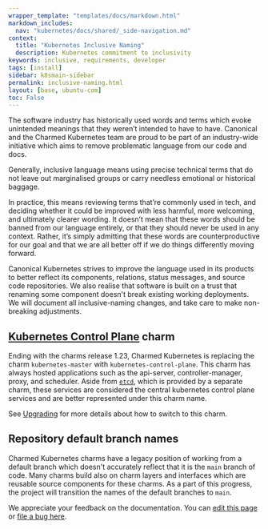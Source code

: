 ```yaml
---
wrapper_template: "templates/docs/markdown.html"
markdown_includes:
  nav: "kubernetes/docs/shared/_side-navigation.md"
context:
  title: "Kubernetes Inclusive Naming"
  description: Kubernetes commitment to inclusivity 
keywords: inclusive, requirements, developer 
tags: [install]
sidebar: k8smain-sidebar 
permalink: inclusive-naming.html 
layout: [base, ubuntu-com]
toc: False
---
```


The software industry has historically used words and terms which evoke
unintended meanings that they weren’t intended to have to have. Canonical and
the Charmed Kubernetes team are proud to be part of an industry-wide initiative
which aims to remove problematic language from our code and docs.

Generally, inclusive language means using precise technical terms that do not
leave out marginalised groups or carry needless emotional or historical baggage.

In practice, this means reviewing terms that’re commonly used in tech, and
deciding whether it could be improved with less harmful, more welcoming, and
ultimately clearer wording. It doesn’t mean that these words should be banned
from our language entirely, or that they should never be used in any context.
Rather, it’s simply admitting that these words are counterproductive for our
goal and that we are all better off if we do things differently moving forward.

Canonical Kubernetes strives to improve the language used in its products to
better reflect its components, relations, status messages, and source code
repositories. We also realise that software is built on a trust that renaming
some component doesn't break existing working deployments. We will document all
inclusive-naming changes, and take care to make non-breaking adjustments.



## [Kubernetes Control Plane](kubernetes-control-plane) charm

Ending with the charms release 1.23, Charmed Kubernetes is replacing the charm
`kubernetes-master` with `kubernetes-control-plane`. This charm has always
hosted applications such as the api-server, controller-manager, proxy, and
scheduler. Aside from [`etcd`][etcd], which is provided by a separate charm,
these services are considered the central kubernetes control plane services and
are better represented under this charm name.

See [Upgrading](upgrading) for more details about how to switch to this charm.

## Repository default branch names

Charmed Kubernetes charms have a legacy position of working from a default
branch which doesn't accurately reflect that it is the `main` branch of code.
Many charms build also on charm layers and interfaces which are reusable source
components for these charms. As a part of this progress, the project will
transition the names of the default branches to `main`.


<!-- IMAGES -->



<!-- LINKS -->

[LXD-image]: https://linuxcontainers.org/lxd/docs/master/image-handling
[kubernetes-control-plane]: https://charmhub.io/kubernetes-control-plane/docs
[etcd]: /kubernetes/docs/charm-etcd
[upgrading]: /kubernetes/docs/upgrading

<!-- FEEDBACK -->
<div class="p-notification--information">
  <div class="p-notification__content">
    <p class="p-notification__message">
      We appreciate your feedback on the documentation. You can
      <a href="https://github.com/charmed-kubernetes/kubernetes-docs/edit/main/pages/k8s/inclusive-naming.md" >edit this page</a>
    or
    <a href="https://github.com/charmed-kubernetes/kubernetes-docs/issues/new" >file a bug here</a>.</p>
  </div>
</div>